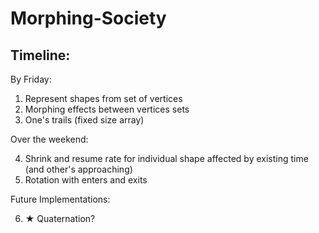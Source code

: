 # Morphing-Society

## Timeline:
By Friday:
1) Represent shapes from set of vertices
2) Morphing effects between vertices sets
3) One's trails (fixed size array) 

Over the weekend:

4) Shrink and resume rate for individual shape affected by existing time (and other's approaching)
5) Rotation with enters and exits

Future Implementations:

6) ★ Quaternation?
